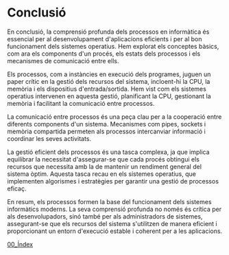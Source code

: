 # Conclusió
En conclusió, la comprensió profunda dels processos en informàtica és essencial per al desenvolupament d'aplicacions eficients i per al bon funcionament dels sistemes operatius. Hem explorat els conceptes bàsics, com ara els components d'un procés, els estats dels processos i els mecanismes de comunicació entre ells.

Els processos, com a instàncies en execució dels programes, juguen un paper crític en la gestió dels recursos del sistema, incloent-hi la CPU, la memòria i els dispositius d'entrada/sortida. Hem vist com els sistemes operatius intervenen en aquesta gestió, planificant la CPU, gestionant la memòria i facilitant la comunicació entre processos.

La comunicació entre processos és una peça clau per a la cooperació entre diferents components d'un sistema. Mecanismes com pipes, sockets i memòria compartida permeten als processos intercanviar informació i coordinar les seves activitats.

La gestió eficient dels processos és una tasca complexa, ja que implica equilibrar la necessitat d'assegurar-se que cada procés obtingui els recursos que necessita amb la de mantenir un rendiment general del sistema òptim. Aquesta tasca recau en els sistemes operatius, que implementen algorismes i estratègies per garantir una gestió de processos eficaç.

En resum, els processos formen la base del funcionament dels sistemes informàtics moderns. La seva comprensió profunda no només és crítica per als desenvolupadors, sinó també per als administradors de sistemes, assegurant-se que els recursos del sistema s'utilitzen de manera eficient i proporcionant un entorn d'execució estable i coherent per a les aplicacions.

[00_Índex](00_Index.md)